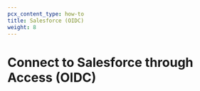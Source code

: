 ```yaml
---
pcx_content_type: how-to
title: Salesforce (OIDC)
weight: 8
---
```


# Connect to Salesforce through Access (OIDC)
